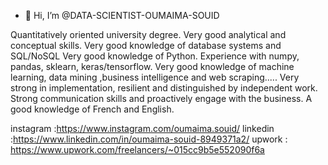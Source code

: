 - 👋 Hi, I’m @DATA-SCIENTIST-OUMAIMA-SOUID

Quantitatively oriented university degree.
Very good analytical and conceptual skills.
Very good knowledge of database systems and SQL/NoSQL
Very good knowledge of Python. Experience with numpy, pandas, sklearn, keras/tensorflow.
Very good knowledge of machine learning, data mining ,business intelligence and web scraping.....
Very strong in implementation, resilient and distinguished by independent work.
Strong communication skills and proactively engage with the business.
A good knowledge of French and English.

instagram :https://www.instagram.com/oumaima.souid/
linkedin :https://www.linkedin.com/in/oumaima-souid-8949371a2/
upwork : https://www.upwork.com/freelancers/~015cc9b5e552090f6a
